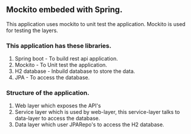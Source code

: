 ## Mockito embeded with Spring.

This application uses mockito to unit test the application. Mockito is used for testing the layers.


### This application has these libraries.

1. Spring boot - To build rest api application.
2. Mockito -  To Unit test the application.
3. H2 database - Inbuild database to store the data.
4. JPA - To access the database.


### Structure of the application.

1. Web layer which exposes the API's
2. Service layer which is used by web-layer, this service-layer talks to data-layer to access the database.
3. Data layer which user JPARepo's to access the H2 database.

